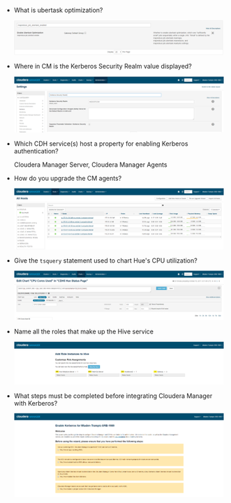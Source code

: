 * What is ubertask optimization?
  
  ![Image of Ubertask](../screnshots/ubertask_optimisation.PNG)
  
* Where in CM is the Kerberos Security Realm value displayed?

  ![Image of Kerberos Realm Settings](../screnshots/Kerberos_Security_Realm.PNG)

* Which CDH service(s) host a property for enabling Kerberos authentication?

  Cloudera Manager Server, Cloudera Manager Agents
  
* How do you upgrade the CM agents?

  ![Image of Ubertask](../screnshots/upgrade_cloudera_agents.PNG)

* Give the `tsquery` statement used to chart Hue's CPU utilization?

  ![Image of Ubertask](../screnshots/hue_cpu_query.PNG)

* Name all the roles that make up the Hive service

  ![Image of Ubertask](../screnshots/hive_services.PNG)

* What steps must be completed before integrating Cloudera Manager with Kerberos?

  ![Image of Ubertask](../screnshots/steps_pre_enabling_kerberos.PNG)